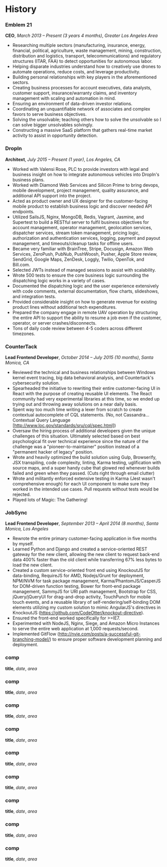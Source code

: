 # History

### Emblem 21
**CEO**, *March 2013 – Present (3 years 4 months)*, *Greater Los Angeles Area*

- Researching multiple sectors (manufacturing, insurance, energy, financial, political, agriculture, waste management, mining, construction, distribution and logistics, transport, telecommunications) and regulatory structures (ITAR, FAA) to detect opportunities for autonomous labor.
- Helping disparate industries understand how to creatively use drones to automate operations, reduce costs, and leverage productivity.
- Building personal relationships with key players in the aforementioned sectors.
- Creating business processes for account executives, data analysts, customer support, insurance/warranty claims, and inventory management with scaling and automation in mind.
- Ensuring an environment of data-driven investor relations.
- Coordinating an unquantifiable network of associates and complex favors to serve business objectives.
- Solving the unsolvable; teaching others how to solve the unsolvable so I can solve bigger unsolvables solvingly.
- Constructing a massive SaaS platform that gathers real-time market activity to assist in opportunity detection.

### DropIn
**Architext**, *July 2015 – Present (1 year)*, *Los Angeles, CA*

- Worked with Valensi Rose, PLC to provide investors with legal and business insight on how to integrate autonomous vehicles into DropIn's business plans.
- Worked with Diamond Web Services and Silicon Prime to bring devops, mobile development, project management, quality assurance, and additional API support into the project.
- Acted as product owner and UX designer for the customer-facing mobile product to establish business logic and discover needed API endpoints.
- Utilized SailsJS, Nginx, MongoDB, Redis, Vagrant, Jasmine, and Supertest to build a RESTful server to fulfil business objectives for account management, operator management, geolocation services, dispatcher services, stream token management, pricing logic, authorization and authentication services, logging, payment and payout management, and timeouts/cleanup tasks for offline users.
- Became very familiar with BrainTree, Stripe, Docusign, Amazon Web Services, ZeroPush, PubNub, PushWoosh, Pusher, Apple Store review, SendGrid, Google Maps, ZenDesk, Loggly, Twilio, OpenTok, and Bill.com.
- Selected JWTs instead of managed sessions to assist with scalability.
- Wrote 500 tests to ensure the core business logic surrounding the dispatching logic works in a variety of cases.
- Documented the dispatching logic and the user experience extensively with code comments, external documentation, flow charts, slideshows, and integration tests.
- Provided considerable insight on how to generate revenue for existing product lines without additional tech expenditures.
- Prepared the company engage in remote UAV operation by structuring the entire API to support the ability to resume a job even if the customer, operator, or server crashes/disconnects.
- Tons of daily code review between 4-5 coders across different timezones.

### CounterTack
**Lead Frontend Developer**, *October 2014 – July 2015 (10 months)*, *Santa Monica, CA*

- Reviewed the technical and business relationships between Windows kernel event tracing, big data behavioral analysis, and Countertack's cybersecurity solution.
- Spearheaded the initiative to rewriting their entire customer-facing UI in React with the purpose of creating reusable UI elements.  The React community had very experimental libraries at this time, so we ended up trying out and throwing away solutions on a near daily basis.
- Spent way too much time writing a lexer from scratch to create contextual autocomplete of CQL statements.  (No, not Cassandra... Contextual Query Language [http://www.loc.gov/standards/sru/cql/spec.html])
- Oversaw the hiring process of additional developers given the unique challenges of this situation.  Ultimately selected based on best psychological fit over technical experience since the nature of the challenge was a "pioneer-to-maintainer" position instead of a "permanent hacker of legacy" position.
- Wrote and heavily optimized the build solution using Gulp, Browserify, JSX transpiling, code complexity, linting, Karma testing, uglification with source maps, and a super handy cube that glowed red whenever builds failed and green when they passed.  (Cuts right through email clutter)
- Wrote and militantly enforced extensive testing in Karma (Jest wasn't comprehensive enough) for each UI component to make sure they worked in the intended use cases.  Pull requests without tests would be rejected.
- Played lots of Magic: The Gathering!

### JobSync
**Lead Frontend Developer**, *September 2013 – April 2014 (8 months)*, *Santa Monica, Los Angeles*
- Rewrote the entire primary customer-facing application in five months by myself.
- Learned Python and Django and created a service-oriented REST gateway for the new client, allowing the new client to request back-end data 400% faster than the old client while transferring 67% less bytes to load the new client.
- Created a custom service-oriented front end using KnockoutJS for data-binding, RequireJS for AMD, Nodejs/Grunt for deployment, NPM/NVM for task package management, Karma/PhantomJS/CasperJS for DOM-driven function testing, Bower for front-end package management, SammyJS for URI path management, Bootstrap for CSS, jQuery/jQueryUI for drag-and-drop activity, TouchPunch for mobile touch events, and a reusable library of self-rendering/self-binding DOM elements utilizing my custom solution to mimic AngularJS's directives in KnockoutJS (https://github.com/CodeOtter/knockout-directive).
- Ensured the front-end worked specifically for >=IE7.
- Experimented with NodeJS, Nginx, Siege, and Amazon Micro Instances to serve the entire web application at 1,000 requests/second.
- Implemented GitFlow (http://nvie.com/posts/a-successful-git-branching-model/) to ensure proper software development planning and deployment.
 
### comp
**title**, *date*, *area*

### comp
**title**, *date*, *area*

### comp
**title**, *date*, *area*

### comp
**title**, *date*, *area*

### comp
**title**, *date*, *area*

### comp
**title**, *date*, *area*

### comp
**title**, *date*, *area*

### comp
**title**, *date*, *area*

### comp
**title**, *date*, *area*

